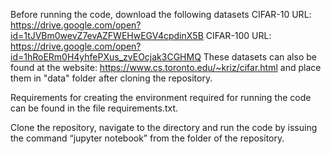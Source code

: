 Before running the code, download the following datasets 
CIFAR-10 URL: https://drive.google.com/open?id=1tJVBm0wevZ7evAZFWEHwEGV4cpdinX5B 
CIFAR-100 URL: https://drive.google.com/open?id=1hRoERm0H4yhfePXus_zvEOcjak3CGHMQ
These datasets can also be found at the website: https://www.cs.toronto.edu/~kriz/cifar.html
and place them in "data" folder after cloning the repository.

Requirements for creating the environment required for running the code can be found in the file requirements.txt.

Clone the repository, navigate to the directory and run the code by issuing the command “jupyter notebook” from the folder of the repository.

